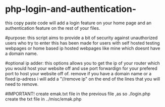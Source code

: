 # php-login-and-authentication-
this copy paste code will add a login feature on your home page and an authentication feature on the rest of your files.

#purpose:
this script aims to provide a bit of security against unauthorized users who try to enter this has been made for users with self hosted testing webpages or home based ip hosted webpages like mine which doesnt have a domain name.

#optional ip adder:
this options allows you to get the ip of your router which you would host your website off and use port forwardign for your prefered port to host your website off of.
remove if you have a domain name or a fixed ip-adress i will add a "//remove ip" on the end of the lines that you will need to remove.

#IMPORTANT!
create emak.txt file in the previous file ,as so
./login.php create the txt file in ../misc/emak.php
